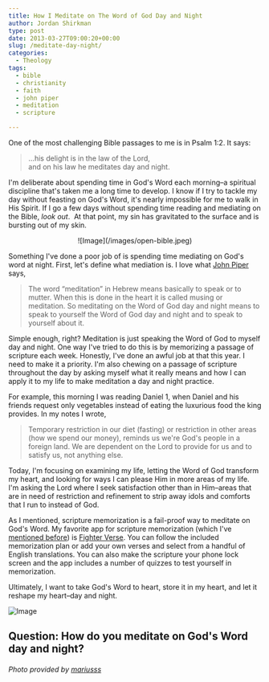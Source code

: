 ```yaml
---
title: How I Meditate on The Word of God Day and Night
author: Jordan Shirkman
type: post
date: 2013-03-27T09:00:20+00:00
slug: /meditate-day-night/
categories:
  - Theology
tags:
  - bible
  - christianity
  - faith
  - john piper
  - meditation
  - scripture

---
```

One of the most challenging Bible passages to me is in Psalm 1:2. It says:

> &#8230;his delight is in the law of the Lord,  
> and on his law he meditates day and night.

I'm deliberate about spending time in God's Word each morning&#8211;a spiritual discipline that's taken me a long time to develop. I know if I try to tackle my day without feasting on God's Word, it's nearly impossible for me to walk in His Spirit. If I go a few days without spending time reading and mediating on the Bible, _look out_.  At that point, my sin has gravitated to the surface and is bursting out of my skin.

<p style="text-align: center;">
  ![Image](/images/open-bible.jpeg)
</p>

Something I've done a poor job of is spending time mediating on God's word at night. First, let's define what mediation is. I love what [John Piper](http://www.desiringgod.org/resource-library/sermons/meditate-on-the-word-of-the-lord-day-and-night) says,

> <!--more-->The word &#8220;meditation&#8221; in Hebrew means basically to speak or to mutter. When this is done in the heart it is called musing or meditation. So meditating on the Word of God day and night means to speak to yourself the Word of God day and night and to speak to yourself about it.

Simple enough, right? Meditation is just speaking the Word of God to myself day and night. One way I've tried to do this is by memorizing a passage of scripture each week. Honestly, I've done an awful job at that this year. I need to make it a priority. I'm also chewing on a passage of scripture throughout the day by asking myself what it really means and how I can apply it to my life to make meditation a day and night practice.

For example, this morning I was reading Daniel 1, when Daniel and his friends request only vegetables instead of eating the luxurious food the king provides. In my notes I wrote,

> Temporary restriction in our diet (fasting) or restriction in other areas (how we spend our money), reminds us we're God's people in a foreign land. We are dependent on the Lord to provide for us and to satisfy us, not anything else.

Today, I'm focusing on examining my life, letting the Word of God transform my heart, and looking for ways I can please Him in more areas of my life. I'm asking the Lord where I seek satisfaction other than in Him&#8211;areas that are in need of restriction and refinement to strip away idols and comforts that I run to instead of God.

As I mentioned, scripture memorization is a fail-proof way to meditate on God's Word. My favorite app for scripture memorization (which I've [mentioned before](https://jshirk.com/blog/best-apps)) is [Fighter Verse](https://itunes.apple.com/ne/app/fighter-verses-memorize-bible/id411711646?mt=8). You can follow the included memorization plan or add your own verses and select from a handful of English translations. You can also make the scripture your phone lock screen and the app includes a number of quizzes to test yourself in memorization.

Ultimately, I want to take God's Word to heart, store it in my heart, and let it reshape my heart&#8211;day and night.

![Image](/images/fighter-verse-side-by-side.jpeg) 

## Question: How do you meditate on God's Word day and night?

###### Photo provided by [mariusss](http://www.sxc.hu/profile/mariusss)
